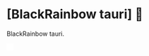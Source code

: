 # [BlackRainbow tauri] 🐂

BlackRainbow tauri.

[![Built with lightrix/npm](https://raw.githubusercontent.com/lightrix/npm/main/.github/img/favicon-16x16.png)](https://github.com/lightrix/npm)
